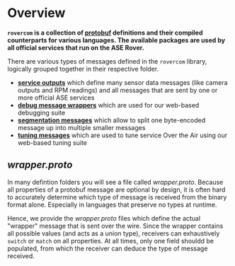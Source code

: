 # Overview

**`rovercom` is a collection of [protobuf](https://protobuf.dev/) definitions and their compiled counterparts for various languages. The available packages are used by all official services that run on the ASE Rover.**

There are various types of messages defined in the `rovercom` library, logically grouped together in their respective folder.

- [**service outputs**](https://github.com/VU-ASE/rovercom/tree/main/definitions/outputs) which define many sensor data messages (like camera outputs and RPM readings) and all messages that are sent by one or more official ASE services
- [**debug message wrappers**](https://github.com/VU-ASE/rovercom/tree/main/definitions/debug) which are used for our web-based debugging suite
- [**segmentation messages**](https://github.com/VU-ASE/rovercom/tree/main/definitions/segmentation) which allow to split one byte-encoded message up into multiple smaller messages
- [**tuning messages**](https://github.com/VU-ASE/rovercom/tree/main/definitions/tuning) which are used to tune service Over the Air using our web-based tuning suite

## *wrapper.proto*

In many defintion folders you will see a file called *wrapper.proto*. Because all properties of a protobuf message are optional by design, it is often hard to accurately determine which type of message is received from the binary format alone. Especially in languages that preserve no types at runtime.

Hence, we provide the *wrapper.proto* files which define the actual "wrapper" message that is sent over the wire. Since the wrapper contains all possible values (and acts as a union type), receivers can exhaustively `switch` or `match` on all properties. At all times, only one field shouldd be populated, from which the receiver can deduce the type of message received.
